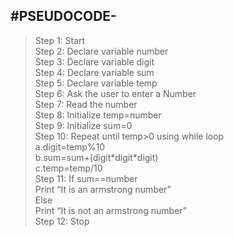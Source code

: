 #PSEUDOCODE-
---
> Step 1: Start <br/>
> Step 2: Declare variable number<br/>
> Step 3: Declare variable digit<br/>
> Step 4: Declare variable sum<br/>
> Step 5: Declare variable temp<br/>
> Step 6: Ask the user to enter a Number<br/>
> Step 7: Read the number<br/>
> Step 8: Initialize temp=number<br/>
> Step 9: Initialize sum=0<br/>
> Step 10: Repeat until temp>0 using while loop<br/>
	a.digit=temp%10<br/>
	b.sum=sum+(digit\*digit*digit)<br/>
	c.temp=temp/10<br/>
> Step 11: If sum==number<br/>
               Print “It is an armstrong number”<br/>
                Else<br/>
               Print “It is not an armstrong number”<br/>
> Step 12: Stop<br/>



